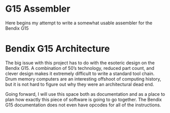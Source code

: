 # G15 Assembler
Here begins my attempt to write a somewhat usable assembler for the Bendix G15

# Bendix G15 Architecture 
The big issue with this project has to do with the esoteric design on the Bendix G15. A combination of 50’s technology, reduced part count, and clever design makes it extremely difficult to write a standard tool chain. Drum memory computers are an interesting offshoot of computing history, but it is not hard to figure out why they were an architectural dead end.

Going forward, I will use this space both as documentation and as a place to plan how exactly this piece of software is going to go together. The Bendix G15 documentation does not even have opcodes for all of the instructions.